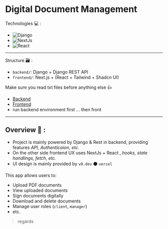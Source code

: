 # Digital Document Management 


Technologies 💻 : 
- ![Django](https://img.shields.io/badge/Django-092E20?style=for-the-badge&logo=Django&logoColor=white)
- ![NextJs](https://img.shields.io/badge/NextJS-000000?style=for-the-badge&logo=nextdotjs&logoColor=white)
- ![React](https://img.shields.io/badge/React-20232A?style=for-the-badge&logo=react&logoColor=61DAFB)

--- 
Structure 🗃️ :
- `backend/`: Django + Django REST API
- `frontend/`: Next.js + (React + Tailwind + Shadcn UI)
  
Make sure you read txt files before anything else 👍
* [Backend](./backend/__commands.txt)
* [Frontend](./frontend/__help.txt)
* run backend environment first ... then front 
---
Overview 📖 :
---
* Project is mainly powered by Django & Rest in backend, providing features _API, Authenticaion, etc._
* On the other side frontend UX uses NextJs + React , _hooks, state handlings, fetch, etc._
* UI design is mainly provided by `v0.dev` ⚫ `vercel` 

This app allows users to:
- Upload PDF documents
- View uploaded documents
- Sign documents digitally
- Download and delete documents
- Manage user roles (`client`, `manager`)
- etc.

> regards
